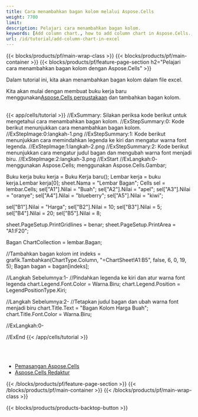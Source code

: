 ```yaml
---
title: Cara menambahkan bagan kolom melalui Aspose.Cells
weight: 7700
limit:
description: Pelajari cara menambahkan bagan kolom.
keywords: [Add column chart., how to add column chart in Aspose.Cells., how to add column chart using Aspose.Cells]
url: /id/tutorial/add-column-chart-in-excel
---
```

{{< blocks/products/pf/main-wrap-class >}}
{{< blocks/products/pf/main-container >}}
{{< blocks/products/pf/feature-page-section h2="Pelajari cara menambahkan bagan kolom dengan Aspose.Cells" >}}

<p>
Dalam tutorial ini, kita akan menambahkan bagan kolom dalam file excel.
</p>

<p>
 Kita akan mulai dengan membuat buku kerja baru menggunakan<a href="https://www.nuget.org/packages/Aspose.Cells">Aspose.Cells perpustakaan</a> dan tambahkan bagan kolom.
</p>

<br />
{{< app/cells/tutorial >}}
//ExSummary: Silakan periksa kode berikut untuk mengetahui cara menambahkan bagan kolom.
//ExStepSummary:0: Kode berikut menunjukkan cara menambahkan bagan kolom.
//ExStepImage:0:langkah-1.png
//ExStepSummary:1: Kode berikut menunjukkan cara memindahkan legenda ke kiri dan mengatur warna font legenda.
//ExStepImage:1:langkah-2.png
//ExStepSummary:2: Kode berikut menunjukkan cara mengatur judul bagan dan mengubah warna font menjadi biru.
//ExStepImage:2:langkah-3.png
//ExStart
//ExLangkah:0-
menggunakan Aspose.Cells;
menggunakan Aspose.Cells.Gambar;

Buku kerja buku kerja = Buku Kerja baru();
Lembar kerja = buku kerja.Lembar kerja[0];
sheet.Nama = "Lembar Bagan";
Cells sel = lembar.Cells;
sel["A1"].Nilai = "Buah";
sel["A2"].Nilai = "apel";
sel["A3"].Nilai = "oranye";
sel["A4"].Nilai = "blueberry";
sel["A5"].Nilai = "kiwi";

sel["B1"].Nilai = "Harga";
sel["B2"].Nilai = 10;
sel["B3"].Nilai = 5;
sel["B4"].Nilai = 20;
sel["B5"].Nilai = 8;

sheet.PageSetup.PrintGridlines = benar;
sheet.PageSetup.PrintArea = "A1:F20";

Bagan ChartCollection = lembar.Bagan;

//Tambahkan bagan kolom
int indeks = grafik.Tambahkan(ChartType.Column, "=ChartSheet!A1:B5", false, 6, 0, 19, 5);
Bagan bagan = bagan[indeks];

//Langkah Sebelumnya:1-
//Pindahkan legenda ke kiri dan atur warna font legenda
chart.Legend.Font.Color = Warna.Biru;
chart.Legend.Position = LegendPositionType.Kiri;

//Langkah Sebelumnya:2-
//Tetapkan judul bagan dan ubah warna font menjadi biru
chart.Title.Text = "Bagan Kolom Harga Buah";
chart.Title.Font.Color = Warna.Biru;

//ExLangkah:0-

//ExEnd
{{< /app/cells/tutorial >}}
<br />

<br />
<br />
<div class="code-sample">
    <ul class="link-list">
        <li class="link-item"><a href="https://docs.aspose.com/cells/net/installation/">Pemasangan Aspose.Cells</a></li>
        <li class="link-item"><a href="https://products.aspose.app/cells/editor/">Aspose.Cells Redaktur</a></li>
    </ul>
</div>

{{< /blocks/products/pf/feature-page-section >}}
{{< /blocks/products/pf/main-container >}}
{{< /blocks/products/pf/main-wrap-class >}}

{{< blocks/products/products-backtop-button >}}